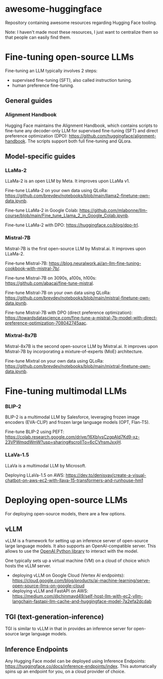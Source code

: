 # awesome-huggingface
Repository containing awesome resources regarding Hugging Face tooling.

Note: I haven't made most these resources, I just want to centralize them so that people can easily find them.

# Fine-tuning open-source LLMs

Fine-tuning an LLM typically involves 2 steps:

* supervised fine-tuning (SFT), also called instruction tuning.
* human preference fine-tuning.

## General guides

### Alignment Handbook

Hugging Face maintains the Alignment Handbook, which contains scripts to fine-tune any decoder-only LLM for supervised fine-tuning (SFT) and direct preference optimization (DPO): https://github.com/huggingface/alignment-handbook. The scripts support both full fine-tuning and QLora.

## Model-specific guides

### LLaMa-2

LLaMa-2 is an open LLM by Meta. It improves upon LLaMa v1.

Fine-tune LLaMa-2 on your own data using QLoRa: https://github.com/brevdev/notebooks/blob/main/llama2-finetune-own-data.ipynb.

Fine-tune LLaMa-2 in Google Colab: https://github.com/mlabonne/llm-course/blob/main/Fine_tune_Llama_2_in_Google_Colab.ipynb.

Fine-tune LLaMa-2 with DPO: https://huggingface.co/blog/dpo-trl.

### Mistral-7B

Mistral-7B is the first open-source LLM by Mistral.ai. It improves upon LLaMa-2.

Fine-tune Mistral-7B: https://blog.neuralwork.ai/an-llm-fine-tuning-cookbook-with-mistral-7b/.

Fine-tune Mistral-7B on 3090s, a100s, h100s: https://github.com/abacaj/fine-tune-mistral.

Fine-tune Mistral-7B on your own data using QLoRa: https://github.com/brevdev/notebooks/blob/main/mistral-finetune-own-data.ipynb.

Fine-tune Mistral-7B with DPO (direct preference optimization): https://towardsdatascience.com/fine-tune-a-mistral-7b-model-with-direct-preference-optimization-708042745aac.

### Mixtral-8x7B

Mistral-8x7B is the second open-source LLM by Mistral.ai. It improves upon Mistral-7B by incorporating a mixture-of-experts (MoE) architecture.

Fine-tune Mixtral on your own data using QLoRa: https://github.com/brevdev/notebooks/blob/main/mixtral-finetune-own-data.ipynb.

# Fine-tuning multimodal LLMs

### BLIP-2

BLIP-2 is a multimodal LLM by Salesforce, leveraging frozen image encoders (EVA-CLIP) and frozen large language models (OPT, Flan-T5).

Fine-tune BLIP-2 using PEFT: https://colab.research.google.com/drive/16XbIysCzgpAld7Kd9-xz-23VPWmqdWmW?usp=sharing#scrollTo=6cCVhsmJxxjH.

### LLaVa-1.5

LLaVa is a multimodal LLM by Microsoft.

Deploying LLaVa-1.5 on AWS: https://dev.to/denisyay/create-a-visual-chatbot-on-aws-ec2-with-llava-15-transformers-and-runhouse-hm1

# Deploying open-source LLMs

For deploying open-source models, there are a few options.

## vLLM

vLLM is a framework for setting up an inference server of open-source large language models. It also supports an OpenAI-compatible server. This allows to use the [OpenAI Python library](https://github.com/openai/openai-python) to interact with the model.

One typically sets up a virtual machine (VM) on a cloud of choice which hosts the vLLM server.

- deploying vLLM on Google Cloud (Vertex AI endpoints): https://cloud.google.com/blog/products/ai-machine-learning/serve-open-source-llms-on-google-cloud
- deploying vLLM and FastAPI on AWS: https://medium.com/@chinmayd49/self-host-llm-with-ec2-vllm-langchain-fastapi-llm-cache-and-huggingface-model-7a2efa2dcdab

## TGI (text-generation-inference)

TGI is similar to vLLM in that in provides an inference server for open-source large language models.

## Inference Endpoints

Any Hugging Face model can be deployed using Inference Endpoints: https://huggingface.co/docs/inference-endpoints/index. This automatically spins up an endpoint for you, on a cloud provider of choice.